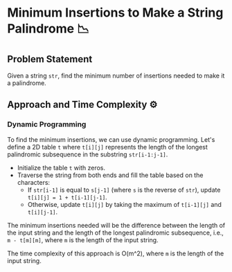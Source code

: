 # Minimum Insertions to Make a String Palindrome 📉

## Problem Statement

Given a string `str`, find the minimum number of insertions needed to make it a palindrome.

## Approach and Time Complexity ⚙️

### Dynamic Programming

To find the minimum insertions, we can use dynamic programming. Let's define a 2D table `t` where `t[i][j]` represents the length of the longest palindromic subsequence in the substring `str[i-1:j-1]`.

- Initialize the table `t` with zeros.
- Traverse the string from both ends and fill the table based on the characters:
  - If `str[i-1]` is equal to `s[j-1]` (where `s` is the reverse of `str`), update `t[i][j] = 1 + t[i-1][j-1]`.
  - Otherwise, update `t[i][j]` by taking the maximum of `t[i-1][j]` and `t[i][j-1]`.

The minimum insertions needed will be the difference between the length of the input string and the length of the longest palindromic subsequence, i.e., `m - t[m][m]`, where `m` is the length of the input string.

The time complexity of this approach is O(m^2), where `m` is the length of the input string.
